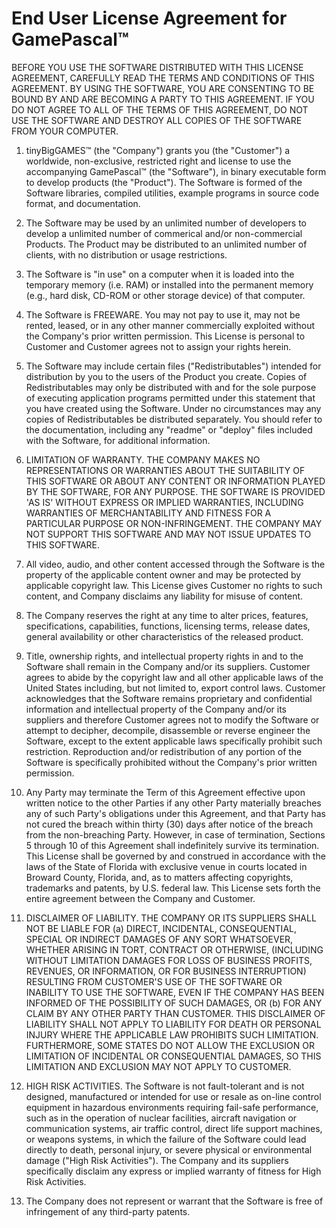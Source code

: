 # End User License Agreement for GamePascal™ #

BEFORE YOU USE THE SOFTWARE DISTRIBUTED WITH THIS LICENSE AGREEMENT, CAREFULLY READ THE TERMS AND CONDITIONS OF THIS AGREEMENT. BY USING THE SOFTWARE, YOU ARE CONSENTING TO BE BOUND BY AND ARE BECOMING A PARTY TO THIS AGREEMENT. IF YOU DO NOT AGREE TO ALL OF THE TERMS OF THIS AGREEMENT, DO NOT USE THE SOFTWARE AND DESTROY ALL COPIES OF THE SOFTWARE FROM YOUR COMPUTER.

1. tinyBigGAMES™ (the "Company") grants you (the "Customer") a worldwide, non-exclusive, restricted right and license to use the accompanying GamePascal™ (the "Software"), in binary executable form to develop products (the "Product"). The Software is formed of the Software libraries, compiled utilities, example programs in source code format, and documentation.<p></p>
2. The Software may be used by an unlimited number of developers to develop a unlimited number of commerical and/or non-commercial Products. The Product may be distributed to an unlimited number of clients, with no distribution or usage restrictions.<p></p>
3. The Software is "in use" on a computer when it is loaded into the temporary memory (i.e. RAM) or installed into the permanent memory (e.g., hard disk, CD-ROM or other storage device) of that computer.<p></p>
4. The Software is FREEWARE. You may not pay to use it, may not be rented, leased, or in any other manner commercially exploited without the Company's prior written permission. This License is personal to Customer and Customer agrees not to assign your rights herein.<p></p>
5. The Software may include certain files ("Redistributables") intended for distribution by you to the users of the Product you create. Copies of Redistributables may only be distributed with and for the sole purpose of executing application programs permitted under this statement that you have created using the Software. Under no circumstances may any copies of Redistributables be distributed separately. You should refer to the documentation, including any "readme" or "deploy" files included with the Software, for additional information.<p></p>
6. LIMITATION OF WARRANTY. THE COMPANY MAKES NO REPRESENTATIONS OR WARRANTIES ABOUT THE SUITABILITY OF THIS SOFTWARE OR ABOUT ANY CONTENT OR INFORMATION PLAYED BY THE SOFTWARE, FOR ANY PURPOSE. THE SOFTWARE IS PROVIDED 'AS IS' WITHOUT EXPRESS OR IMPLIED WARRANTIES, INCLUDING WARRANTIES OF MERCHANTABILITY AND FITNESS FOR A PARTICULAR PURPOSE OR NON-INFRINGEMENT. THE COMPANY MAY NOT SUPPORT THIS SOFTWARE AND MAY NOT ISSUE UPDATES TO THIS SOFTWARE.<p></p>
7. All video, audio, and other content accessed through the Software is the property of the applicable content owner and may be protected by applicable copyright law. This License gives Customer no rights to such content, and Company disclaims any liability for misuse of content.<p></p>
8. The Company reserves the right at any time to alter prices, features, specifications, capabilities, functions, licensing terms, release dates, general availability or other characteristics of the released product.<p></p>
9. Title, ownership rights, and intellectual property rights in and to the Software shall remain in the Company and/or its suppliers. Customer agrees to abide by the copyright law and all other applicable laws of the United States including, but not limited to, export control laws. Customer acknowledges that the Software remains proprietary and confidential information and intellectual property of the Company and/or its suppliers and therefore Customer agrees not to modify the Software or attempt to decipher, decompile, disassemble or reverse engineer the Software, except to the extent applicable laws specifically prohibit such restriction. Reproduction and/or redistribution of any portion of the Software is specifically prohibited without the Company's prior written permission.<p></p>
10. Any Party may terminate the Term of this Agreement effective upon written notice to the other Parties if any other Party materially breaches any of such Party's obligations under this Agreement, and that Party has not cured the breach within thirty (30) days after notice of the breach from the non-breaching Party. However, in case of termination, Sections 5 through 10 of this Agreement shall indefinitely survive its termination. This License shall be governed by and construed in accordance with the laws of the State of Florida with exclusive venue in courts located in Broward County, Florida, and, as to matters affecting copyrights, trademarks and patents, by U.S. federal law. This License sets forth the entire agreement between the Company and Customer.<p></p>
11. DISCLAIMER OF LIABILITY. THE COMPANY OR ITS SUPPLIERS SHALL NOT BE LIABLE FOR (a) DIRECT, INCIDENTAL, CONSEQUENTIAL, SPECIAL OR INDIRECT DAMAGES OF ANY SORT WHATSOEVER, WHETHER ARISING IN TORT, CONTRACT OR OTHERWISE, (INCLUDING WITHOUT LIMITATION DAMAGES FOR LOSS OF BUSINESS PROFITS, REVENUES, OR INFORMATION, OR FOR BUSINESS INTERRUPTION) RESULTING FROM CUSTOMER'S USE OF THE SOFTWARE OR INABILITY TO USE THE SOFTWARE, EVEN IF THE COMPANY HAS BEEN INFORMED OF THE POSSIBILITY OF SUCH DAMAGES, OR (b) FOR ANY CLAIM BY ANY OTHER PARTY THAN CUSTOMER. THIS DISCLAIMER OF LIABILITY SHALL NOT APPLY TO LIABILITY FOR DEATH OR PERSONAL INJURY WHERE THE APPLICABLE LAW PROHIBITS SUCH LIMITATION. FURTHERMORE, SOME STATES DO NOT ALLOW THE EXCLUSION OR LIMITATION OF INCIDENTAL OR CONSEQUENTIAL DAMAGES, SO THIS LIMITATION AND EXCLUSION MAY NOT APPLY TO CUSTOMER.<p></p>
12. HIGH RISK ACTIVITIES. The Software is not fault-tolerant and is not designed, manufactured or intended for use or resale as on-line control equipment in hazardous environments requiring fail-safe performance, such as in the operation of nuclear facilities, aircraft navigation or communication systems, air traffic control, direct life support machines, or weapons systems, in which the failure of the Software could lead directly to death, personal injury, or severe physical or environmental damage ("High Risk Activities"). The Company and its suppliers specifically disclaim any express or implied warranty of fitness for High Risk Activities.<p></p>
13. The Company does not represent or warrant that the Software is free of infringement of any third-party patents.